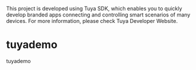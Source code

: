 This project is developed using Tuya SDK, which enables you to quickly develop branded apps connecting and controlling smart scenarios of many devices.
For more information, please check Tuya Developer Website.
# tuyademo
tuyademo
